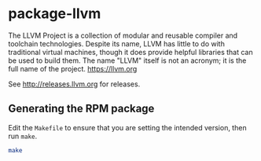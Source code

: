 # package-llvm

The LLVM Project is a collection of modular and reusable compiler and toolchain technologies. Despite its name, LLVM has little to do with traditional virtual machines, though it does provide helpful libraries that can be used to build them. The name "LLVM" itself is not an acronym; it is the full name of the project. <https://llvm.org>

See <http://releases.llvm.org> for releases.

## Generating the RPM package

Edit the `Makefile` to ensure that you are setting the intended version, then run `make`.

```bash
make
```
